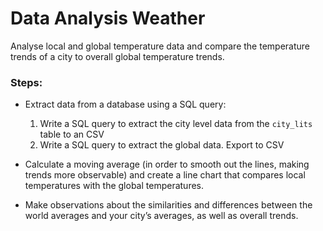 # Data Analysis Weather 
Analyse local and global temperature data and compare the temperature trends of a city to overall global temperature trends.

### Steps:
- Extract data from a database using a SQL query: 
  1) Write a SQL query to extract the city level data from the `city_lits` table to an CSV 
  2) Write a SQL query to extract the global data. Export to CSV
- Calculate a moving average (in order to smooth out the lines, making trends more observable) and create a line chart that compares local temperatures with the global temperatures.

- Make observations about the similarities and differences between the world averages and your city’s averages, as well as overall trends. 
